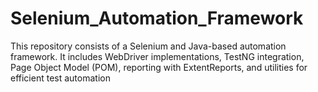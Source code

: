 # Selenium_Automation_Framework
This repository consists of a Selenium and Java-based automation framework. It includes WebDriver implementations, TestNG integration, Page Object Model (POM), reporting with ExtentReports, and utilities for efficient test automation
